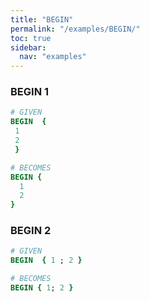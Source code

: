 ```yaml
---
title: "BEGIN"
permalink: "/examples/BEGIN/"
toc: true
sidebar:
  nav: "examples"
---
```


### BEGIN 1
```ruby
# GIVEN
BEGIN  { 
 1 
 2 
 }
```
```ruby
# BECOMES
BEGIN {
  1
  2
}
```
### BEGIN 2
```ruby
# GIVEN
BEGIN  { 1 ; 2 }
```
```ruby
# BECOMES
BEGIN { 1; 2 }
```
